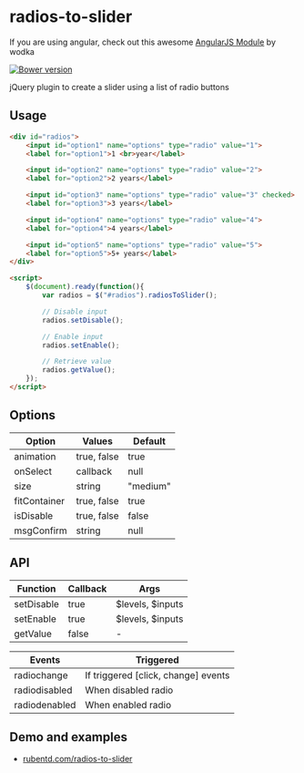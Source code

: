 # radios-to-slider

If you are using angular, check out this awesome [AngularJS Module](https://github.com/wodka/angular-radios-to-slider) by wodka

[![Bower version](https://img.shields.io/bower/v/radios-to-slider.svg)](https://img.shields.io/bower/v/radios-to-slider.svg)

jQuery plugin to create a slider using a list of radio buttons

## Usage

```html
<div id="radios">
    <input id="option1" name="options" type="radio" value="1">
    <label for="option1">1 <br>year</label>

    <input id="option2" name="options" type="radio" value="2">
    <label for="option2">2 years</label>

    <input id="option3" name="options" type="radio" value="3" checked>
    <label for="option3">3 years</label>

    <input id="option4" name="options" type="radio" value="4">
    <label for="option4">4 years</label>

    <input id="option5" name="options" type="radio" value="5">
    <label for="option5">5+ years</label>
</div>

<script>
    $(document).ready(function(){
        var radios = $("#radios").radiosToSlider();

        // Disable input
        radios.setDisable();

        // Enable input
        radios.setEnable();

        // Retrieve value
        radios.getValue();
    });
</script>
```

## Options

Option       | Values      | Default
------------ | ----------- | --------
animation    | true, false | true
onSelect     | callback    | null
size         | string      | "medium"
fitContainer | true, false | true
isDisable    | true, false | false
msgConfirm   | string      | null

## API

Function   | Callback | Args
---------- | -------- | ----------------
setDisable | true     | $levels, $inputs
setEnable  | true     | $levels, $inputs
getValue   | false    | -

Events      | Triggered
----------- | -------------
radiochange | If triggered [click, change] events
radiodisabled | When disabled radio
radiodenabled | When enabled radio

## Demo and examples

- [rubentd.com/radios-to-slider](http://rubentd.com/radios-to-slider)
